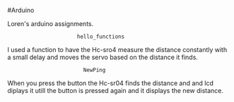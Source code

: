 #Arduino

Loren's arduino assignments.

			  			  hello_functions  


I used a function to have the Hc-sro4 measure the distance constantly with a small 
delay and moves the servo based on the distance it finds.









							NewPing 

When you press the button the Hc-sr04 finds the distance and and lcd diplays it 
utill the button is pressed again and it displays the new distance.


